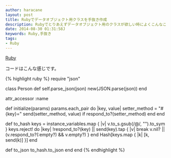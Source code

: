 ```yaml
---
author: haracane
layout: post
title: Rubyでデータオブジェクト用クラスを手抜き作成
description: Rubyでとりあえずデータオブジェクト用のクラスが欲しい時によくこんなことしてます
date: 2014-08-30 01:31:58J
keywords: Ruby,手抜き
tags:
- Ruby
---
```

<!-- tag_links -->
[Ruby](/tags/ruby/)

<!-- content -->
コードはこんな感じです。

{% highlight ruby %}
require "json"

class Person
  def self.parse_json(json)
    new(JSON.parse(json))
  end

  attr_accessor :name

  def initialize(params)
    params.each_pair do |key, value|
      setter_method = "#{key}="
      send(setter_method, value) if respond_to?(setter_method)
    end
  end

  def to_hash
    keys = instance_variables.map { |v| v.to_s.gsub(/@/, "").to_sym }
    keys.reject! do |key|
      !respond_to?(key) ||
      send(key).tap { |v| break v.nil? || (v.respond_to?(:empty?) && v.empty?) }
    end
    Hash[keys.map { |k| [k, send(k)] }]
  end

  def to_json
    to_hash.to_json
  end
end
{% endhighlight %}
